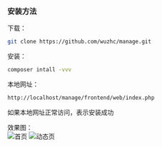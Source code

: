 ### 安装方法
下载：
```bash
git clone https://github.com/wuzhc/manage.git
```

安装：
```bash
composer intall -vvv
```

本地网址：
```bash
http://localhost/manage/frontend/web/index.php
```

如果本地网址正常访问，表示安装成功

效果图：  
![首页](https://github.com/wuzhc/manage/blob/master/frontend/web/images/index.png)
![动态页](https://github.com/wuzhc/manage/blob/master/frontend/web/images/dynamic.png)


